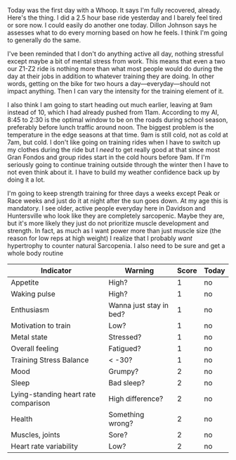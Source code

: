 Today was the first day with a Whoop. It says I'm fully recovered, already. Here's the thing. I did a 2.5 hour base ride yesterday and I barely feel tired or sore now. I could easily do another one today. Dillon Johnson says he assesses what to do every morning based on how he feels. I think I'm going to generally do the same.

I've been reminded that I don't do anything active all day, nothing stressful except maybe a bit of mental stress from work. This means that even a two our Z1-Z2 ride is nothing more than what most people would do during the day at their jobs in addition to whatever training they are doing. In other words, getting on the bike for two hours a day—everyday—should not impact anything. Then I can vary the intensity for the training element of it.

I also think I am going to start heading out much earlier, leaving at 9am instead of 10, which I had already pushed from 11am. According to my AI, 8:45 to 2:30 is the optimal window to be on the roads during school season, preferably before lunch traffic around noon. The biggest problem is the temperature in the edge seasons at that time. 9am is still cold, not as cold at 7am, but cold. I don't like going on training rides when I have to switch up my clothes during the ride but I _need_ to get really good at that since most Gran Fondos and group rides start in the cold hours before 9am. If I'm seriously going to continue training outside through the winter then I have to not even think about it. I have to build my weather confidence back up by doing it a lot.

I'm going to keep strength training for three days a weeks except Peak or Race weeks and just do it at night after the sun goes down. At my age this is mandatory. I see older, active people everyday here in Davidson and Huntersville who look like they are completely sarcopenic. Maybe they are, but it's more likely they just do not prioritize muscle development and strength. In fact, as much as I want power more than just muscle size (the reason for low reps at high weight) I realize that I probably _want_ hypertrophy to counter natural Sarcopenia. I also need to be sure and get a whole body routine

| Indicator                            | Warning                 | Score | Today |
| ------------------------------------ | ----------------------- | ----- | ----- |
| Appetite                             | High?                   | 1     | no    |
| Waking pulse                         | High?                   | 1     | no    |
| Enthusiasm                           | Wanna just stay in bed? | 1     | no    |
| Motivation to train                  | Low?                    | 1     | no    |
| Metal state                          | Stressed?               | 1     | no    |
| Overall feeling                      | Fatigued?               | 1     | no    |
| Training Stress Balance              | < -30?                  | 1     | no    |
| Mood                                 | Grumpy?                 | 2     | no    |
| Sleep                                | Bad sleep?              | 2     | no    |
| Lying-standing heart rate comparison | High difference?        | 2     | no    |
| Health                               | Something wrong?        | 2     | no    |
| Muscles, joints                      | Sore?                   | 2     | no    |
| Heart rate variability               | Low?                    | 2     | no    |
